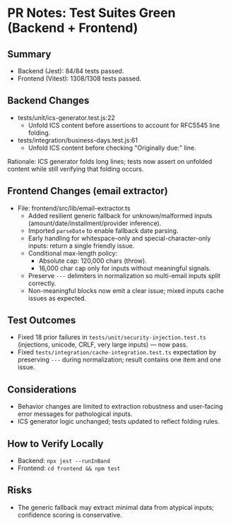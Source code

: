 # PR Notes: Test Suites Green (Backend + Frontend)

## Summary
- Backend (Jest): 84/84 tests passed.
- Frontend (Vitest): 1308/1308 tests passed.

## Backend Changes
- tests/unit/ics-generator.test.js:22
  - Unfold ICS content before assertions to account for RFC5545 line folding.
- tests/integration/business-days.test.js:61
  - Unfold ICS content before checking "Originally due:" line.

Rationale: ICS generator folds long lines; tests now assert on unfolded content while still verifying that folding occurs.

## Frontend Changes (email extractor)
- File: frontend/src/lib/email-extractor.ts
  - Added resilient generic fallback for unknown/malformed inputs (amount/date/installment/provider inference).
  - Imported `parseDate` to enable fallback date parsing.
  - Early handling for whitespace-only and special-character-only inputs: return a single friendly issue.
  - Conditional max-length policy:
    - Absolute cap: 120,000 chars (throw).
    - 16,000 char cap only for inputs without meaningful signals.
  - Preserve `---` delimiters in normalization so multi-email inputs split correctly.
  - Non-meaningful blocks now emit a clear issue; mixed inputs cache issues as expected.

## Test Outcomes
- Fixed 18 prior failures in `tests/unit/security-injection.test.ts` (injections, unicode, CRLF, very large inputs) — now pass.
- Fixed `tests/integration/cache-integration.test.ts` expectation by preserving `---` during normalization; result contains one item and one issue.

## Considerations
- Behavior changes are limited to extraction robustness and user-facing error messages for pathological inputs.
- ICS generator logic unchanged; tests updated to reflect folding rules.

## How to Verify Locally
- Backend: `npx jest --runInBand`
- Frontend: `cd frontend && npm test`

## Risks
- The generic fallback may extract minimal data from atypical inputs; confidence scoring is conservative.

